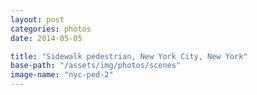 ```yaml
---
layout: post
categories: photos
date: 2014-05-05

title: "Sidewalk pedestrian, New York City, New York"
base-path: "/assets/img/photos/scenes"
image-name: "nyc-ped-2"
---
```

